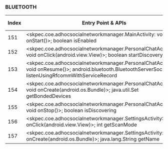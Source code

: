 ### BLUETOOTH
| Index | Entry Point & APIs | Screen shot | Resource id | Label |
| ------------- | ------------- | ------------- |-------------|-------------|
| 151 | <skpec.coe.adhocsocialnetworkmanager.MainActivity: void onStart()>; boolean isEnabled | ![](D:\COSMOS\output\py\Play_win8\Communication\skpec.coe.adhocsocialnetworkmanager\skpec.coe.adhocsocialnetworkmanager.MainActivity.png) |  | |
| 152 | <skpec.coe.adhocsocialnetworkmanager.PersonalChatActivity$3: void onClick(android.view.View)>; boolean startDiscovery | ![](D:\COSMOS\output\py\Play_win8\Communication\skpec.coe.adhocsocialnetworkmanager\skpec.coe.adhocsocialnetworkmanager.PersonalChatActivity.png) |  | |
| 153 | <skpec.coe.adhocsocialnetworkmanager.PersonalChatActivity: void onResume()>; android.bluetooth.BluetoothServerSocket listenUsingRfcommWithServiceRecord | ![](D:\COSMOS\output\py\Play_win8\Communication\skpec.coe.adhocsocialnetworkmanager\skpec.coe.adhocsocialnetworkmanager.PersonalChatActivity.png) |  | |
| 154 | <skpec.coe.adhocsocialnetworkmanager.PersonalChatActivity: void onCreate(android.os.Bundle)>; java.util.Set getBondedDevices | ![](D:\COSMOS\output\py\Play_win8\Communication\skpec.coe.adhocsocialnetworkmanager\skpec.coe.adhocsocialnetworkmanager.PersonalChatActivity.png) |  | |
| 155 | <skpec.coe.adhocsocialnetworkmanager.PersonalChatActivity: void onStop()>; boolean isDiscovering | ![](D:\COSMOS\output\py\Play_win8\Communication\skpec.coe.adhocsocialnetworkmanager\skpec.coe.adhocsocialnetworkmanager.PersonalChatActivity.png) |  | |
| 156 | <skpec.coe.adhocsocialnetworkmanager.SettingsActivity$1: void onClick(android.view.View)>; int getScanMode | ![](D:\COSMOS\output\py\Play_win8\Communication\skpec.coe.adhocsocialnetworkmanager\skpec.coe.adhocsocialnetworkmanager.SettingsActivity.png) |  | |
| 157 | <skpec.coe.adhocsocialnetworkmanager.SettingsActivity: void onCreate(android.os.Bundle)>; java.lang.String getName | ![](D:\COSMOS\output\py\Play_win8\Communication\skpec.coe.adhocsocialnetworkmanager\skpec.coe.adhocsocialnetworkmanager.SettingsActivity.png) |  | |
